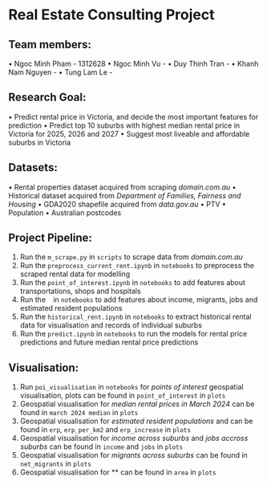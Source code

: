 # Real Estate Consulting Project

## Team members:
• Ngoc Minh Pham - 1312628
• Ngoc Minh Vu - 
• Duy Thinh Tran - 
• Khanh Nam Nguyen - 
• Tung Lam Le - 

## Research Goal:
• Predict rental price in Victoria, and decide the most important features for prediction
• Predict top 10 suburbs with highest median rental price in Victoria for 2025, 2026 and 2027
• Suggest most liveable and affordable suburbs in Victoria 

## Datasets:
• Rental properties dataset acquired from scraping *domain.com.au*
• Historical dataset acquired from *Department of Families, Fairness and Housing*
• GDA2020 shapefile acquired from *data.gov.au*
• PTV 
• Population
• Australian postcodes 

## Project Pipeline:
1. Run the `m_scrape.py` in `scripts` to scrape data from *domain.com.au*
2. Run the `preprocess_current_rent.ipynb` in `notebooks` to preprocess the scraped rental data for modelling 
3. Run the `point_of_interest.ipynb` in `notebooks` to add features about transportations, shops and hospitals
4. Run the ` ` in `notebooks` to add features about income, migrants, jobs and estimated resident populations
5. Run the `historical_rent.ipynb` in `notebooks` to extract historical rental data for visualisation and records of individual suburbs
6. Run the `predict.ipynb` in `notebooks` to run the models for rental price predictions and future median rental price predictions

## Visualisation:
1. Run `poi_visualisation` in `notebooks` for *points of interest* geospatial visualisation, plots can be found in `point_of_interest` in `plots`
2. Geospatial visualisation for *median rental prices in March 2024* can be found in `march 2024 median` in `plots`
3. Geospatial visualisation for *estimated resident populations* and  can be found in `erp`, `erp_per_km2` and `erp_increase` in `plots`
4. Geospatial visualisation for *income across suburbs* and *jobs accross suburbs* can be found in `income` and `jobs` in `plots`
5. Geospatial visualisation for *migrants across suburbs* can be found in `net_migrants` in `plots`
6. Geospatial visualisation for ** can be found in `area` in `plots`
